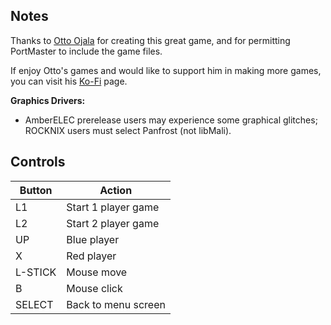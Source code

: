 ## Notes

Thanks to [Otto Ojala](https://ottoojala.com) for creating this great game, and for permitting PortMaster to include the game files.

If enjoy Otto's games and would like to support him in making more games, you can visit his [Ko-Fi](https://ko-fi.com/ottoojala) page.

**Graphics Drivers:**

- AmberELEC prerelease users may experience some graphical glitches; ROCKNIX users must select Panfrost (not libMali).


## Controls

| Button  | Action              |
| ------- | ------------------- |
| L1      | Start 1 player game |
| L2      | Start 2 player game |
| UP      | Blue player         |
| X       | Red player          |
| L-STICK | Mouse move          |
| B       | Mouse click         |
| SELECT  | Back to menu screen |
